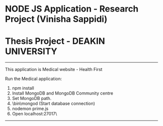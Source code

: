 # NODE JS Application - Research Project (Vinisha Sappidi)

# Thesis Project - DEAKIN UNIVERSITY

***********************************************************

This application is Medical website - Health First 

Run the Medical application:
1) npm install
2) Install MongoDB and MongoDB Community centre
3) Set MongoDB path.
4) \bin\mongod    (Start database connection)
5) nodemon prime.js
6) Open localhost:27017\

***********************************************************


